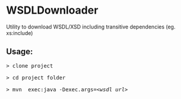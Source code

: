 WSDLDownloader
==============

Utility to download WSDL/XSD including transitive dependencies (eg. xs:include)


Usage:
------

<pre>
> clone project 

> cd project folder

> mvn  exec:java -Dexec.args=&lt;<i>wsdl url</i>&gt;

</pre>
